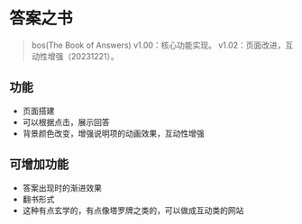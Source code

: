 # 答案之书

> bos(The Book of Answers)
> v1.00：核心功能实现。
> v1.02：页面改进，互动性增强（20231221）。

## 功能

+ 页面搭建
+ 可以根据点击，展示回答
+ 背景颜色改变，增强说明项的动画效果，互动性增强

## 可增加功能

+ 答案出现时的渐进效果
+ 翻书形式
+ 这种有点玄学的，有点像塔罗牌之类的，可以做成互动类的网站
